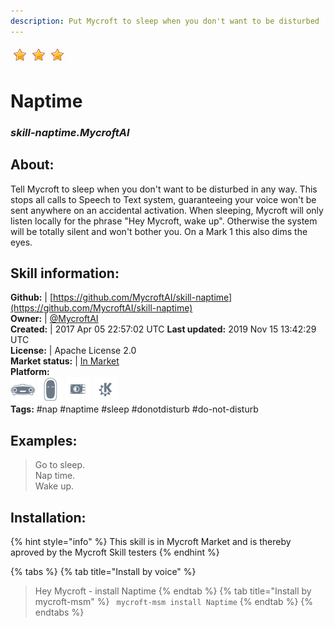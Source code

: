 ```yaml
---
description: Put Mycroft to sleep when you don't want to be disturbed
---
```


![](../.gitbook/assets/star.png)![](../.gitbook/assets/star.png)![](../.gitbook/assets/star.png)  
# Naptime  
### _skill-naptime.MycroftAI_  
## About:  
Tell Mycroft to sleep when you don't want to be disturbed in any way.
This stops all calls to Speech to Text system, guaranteeing your voice won't
be sent anywhere on an accidental activation.
When sleeping, Mycroft will only listen locally for the phrase "Hey Mycroft,
wake up". Otherwise the system will be totally silent and won't bother you.
On a Mark 1 this also dims the eyes.

## Skill information:  
**Github:** | [https://github.com/MycroftAI/skill-naptime](https://github.com/MycroftAI/skill-naptime)  
**Owner:** | [@MycroftAI](https://github.com/MycroftAI)  
**Created:** | 2017 Apr 05 22:57:02 UTC  **Last updated:** 2019 Nov 15 13:42:29 UTC  
**License:** | Apache License 2.0  
**Market status:** | [In Market](https://market.mycroft.ai/skill/mycroft-naptime)  
**Platform:**  
 ![Mark I](../.gitbook/assets/mark-1-icon.png)  ![Mark II](../.gitbook/assets/mark-2-icon.png)  ![Picroft](../.gitbook/assets/picroft-icon.png)  ![plasmoid](../.gitbook/assets/kde.png)   
**Tags:** \#nap \#naptime \#sleep \#donotdisturb \#do-not-disturb   
## Examples:  
> Go to sleep.  
> Nap time.  
> Wake up.  
  
## Installation:  
{% hint style="info" %}
This skill is in Mycroft Market and is thereby aproved by the Mycroft Skill testers
{% endhint %}
    
{% tabs %}
{% tab title="Install by voice" %}
> Hey Mycroft - install Naptime
{% endtab %}
  {% tab title="Install by mycroft-msm" %}
``` mycroft-msm install Naptime```
{% endtab %}
  {% endtabs %}
  